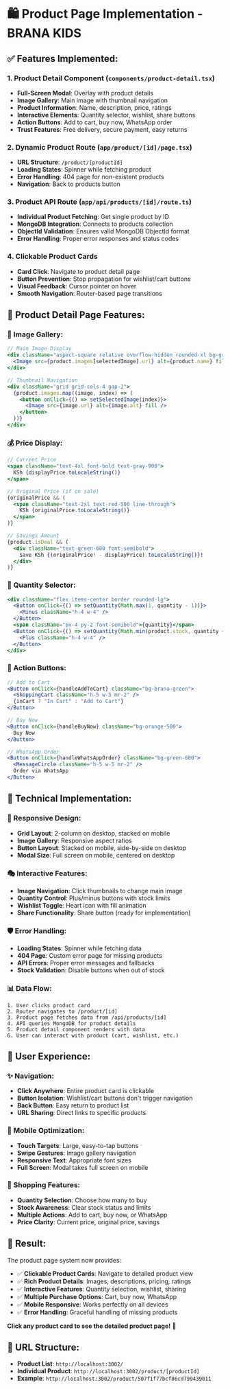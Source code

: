 # 🛍️ Product Page Implementation - BRANA KIDS

## ✅ **Features Implemented:**

### **1. Product Detail Component (`components/product-detail.tsx`)**
- **Full-Screen Modal**: Overlay with product details
- **Image Gallery**: Main image with thumbnail navigation
- **Product Information**: Name, description, price, ratings
- **Interactive Elements**: Quantity selector, wishlist, share buttons
- **Action Buttons**: Add to cart, buy now, WhatsApp order
- **Trust Features**: Free delivery, secure payment, easy returns

### **2. Dynamic Product Route (`app/product/[id]/page.tsx`)**
- **URL Structure**: `/product/[productId]`
- **Loading States**: Spinner while fetching product
- **Error Handling**: 404 page for non-existent products
- **Navigation**: Back to products button

### **3. Product API Route (`app/api/products/[id]/route.ts`)**
- **Individual Product Fetching**: Get single product by ID
- **MongoDB Integration**: Connects to products collection
- **ObjectId Validation**: Ensures valid MongoDB ObjectId format
- **Error Handling**: Proper error responses and status codes

### **4. Clickable Product Cards**
- **Card Click**: Navigate to product detail page
- **Button Prevention**: Stop propagation for wishlist/cart buttons
- **Visual Feedback**: Cursor pointer on hover
- **Smooth Navigation**: Router-based page transitions

## 🎨 **Product Detail Page Features:**

### **📸 Image Gallery:**
```jsx
// Main Image Display
<div className="aspect-square relative overflow-hidden rounded-xl bg-gray-100">
  <Image src={product.images[selectedImage].url} alt={product.name} fill />
</div>

// Thumbnail Navigation
<div className="grid grid-cols-4 gap-2">
  {product.images.map((image, index) => (
    <button onClick={() => setSelectedImage(index)}>
      <Image src={image.url} alt={image.alt} fill />
    </button>
  ))}
</div>
```

### **💰 Price Display:**
```jsx
// Current Price
<span className="text-4xl font-bold text-gray-900">
  KSh {displayPrice.toLocaleString()}
</span>

// Original Price (if on sale)
{originalPrice && (
  <span className="text-2xl text-red-500 line-through">
    KSh {originalPrice.toLocaleString()}
  </span>
)}

// Savings Amount
{product.isDeal && (
  <div className="text-green-600 font-semibold">
    Save KSh {(originalPrice! - displayPrice).toLocaleString()}!
  </div>
)}
```

### **🛒 Quantity Selector:**
```jsx
<div className="flex items-center border rounded-lg">
  <Button onClick={() => setQuantity(Math.max(1, quantity - 1))}>
    <Minus className="h-4 w-4" />
  </Button>
  <span className="px-4 py-2 font-semibold">{quantity}</span>
  <Button onClick={() => setQuantity(Math.min(product.stock, quantity + 1))}>
    <Plus className="h-4 w-4" />
  </Button>
</div>
```

### **🎯 Action Buttons:**
```jsx
// Add to Cart
<Button onClick={handleAddToCart} className="bg-brana-green">
  <ShoppingCart className="h-5 w-5 mr-2" />
  {inCart ? "In Cart" : "Add to Cart"}
</Button>

// Buy Now
<Button onClick={handleBuyNow} className="bg-orange-500">
  Buy Now
</Button>

// WhatsApp Order
<Button onClick={handleWhatsAppOrder} className="bg-green-600">
  <MessageCircle className="h-5 w-5 mr-2" />
  Order via WhatsApp
</Button>
```

## 🔧 **Technical Implementation:**

### **📱 Responsive Design:**
- **Grid Layout**: 2-column on desktop, stacked on mobile
- **Image Gallery**: Responsive aspect ratios
- **Button Layout**: Stacked on mobile, side-by-side on desktop
- **Modal Size**: Full screen on mobile, centered on desktop

### **🎭 Interactive Features:**
- **Image Navigation**: Click thumbnails to change main image
- **Quantity Control**: Plus/minus buttons with stock limits
- **Wishlist Toggle**: Heart icon with fill animation
- **Share Functionality**: Share button (ready for implementation)

### **🛡️ Error Handling:**
- **Loading States**: Spinner while fetching data
- **404 Page**: Custom error page for missing products
- **API Errors**: Proper error messages and fallbacks
- **Stock Validation**: Disable buttons when out of stock

### **📊 Data Flow:**
```
1. User clicks product card
2. Router navigates to /product/[id]
3. Product page fetches data from /api/products/[id]
4. API queries MongoDB for product details
5. Product detail component renders with data
6. User can interact with product (cart, wishlist, etc.)
```

## 🎯 **User Experience:**

### **✨ Navigation:**
- **Click Anywhere**: Entire product card is clickable
- **Button Isolation**: Wishlist/cart buttons don't trigger navigation
- **Back Button**: Easy return to product list
- **URL Sharing**: Direct links to specific products

### **📱 Mobile Optimization:**
- **Touch Targets**: Large, easy-to-tap buttons
- **Swipe Gestures**: Image gallery navigation
- **Responsive Text**: Appropriate font sizes
- **Full Screen**: Modal takes full screen on mobile

### **🛒 Shopping Features:**
- **Quantity Selection**: Choose how many to buy
- **Stock Awareness**: Clear stock status and limits
- **Multiple Actions**: Add to cart, buy now, or WhatsApp
- **Price Clarity**: Current price, original price, savings

## 🚀 **Result:**

The product page system now provides:
- ✅ **Clickable Product Cards**: Navigate to detailed product view
- ✅ **Rich Product Details**: Images, descriptions, pricing, ratings
- ✅ **Interactive Features**: Quantity selection, wishlist, sharing
- ✅ **Multiple Purchase Options**: Cart, buy now, WhatsApp
- ✅ **Mobile Responsive**: Works perfectly on all devices
- ✅ **Error Handling**: Graceful handling of missing products

**Click any product card to see the detailed product page!** 🎉

## 🔗 **URL Structure:**
- **Product List**: `http://localhost:3002/`
- **Individual Product**: `http://localhost:3002/product/[productId]`
- **Example**: `http://localhost:3002/product/507f1f77bcf86cd799439011`

